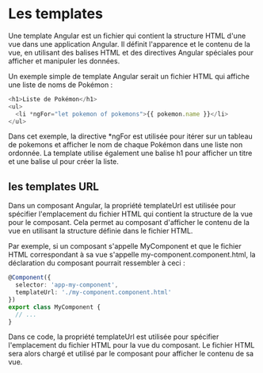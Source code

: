 # Les templates

Une template Angular est un fichier qui contient la structure HTML d'une vue dans une application Angular. Il définit l'apparence et le contenu de la vue, en utilisant des balises HTML et des directives Angular spéciales pour afficher et manipuler les données.

Un exemple simple de template Angular serait un fichier HTML qui affiche une liste de noms de Pokémon :

```ts
<h1>Liste de Pokémon</h1>
<ul>
  <li *ngFor="let pokemon of pokemons">{{ pokemon.name }}</li>
</ul>

```

Dans cet exemple, la directive *ngFor est utilisée pour itérer sur un tableau de pokemons et afficher le nom de chaque Pokémon dans une liste non ordonnée. La template utilise également une balise h1 pour afficher un titre et une balise ul pour créer la liste.

## les templates URL

Dans un composant Angular, la propriété templateUrl est utilisée pour spécifier l'emplacement du fichier HTML qui contient la structure de la vue pour le composant. Cela permet au composant d'afficher le contenu de la vue en utilisant la structure définie dans le fichier HTML.

Par exemple, si un composant s'appelle MyComponent et que le fichier HTML correspondant à sa vue s'appelle my-component.component.html, la déclaration du composant pourrait ressembler à ceci :

```ts
@Component({
  selector: 'app-my-component',
  templateUrl: './my-component.component.html'
})
export class MyComponent {
  // ...
}

```

Dans ce code, la propriété templateUrl est utilisée pour spécifier l'emplacement du fichier HTML pour la vue du composant. Le fichier HTML sera alors chargé et utilisé par le composant pour afficher le contenu de sa vue.